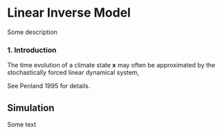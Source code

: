 # Linear Inverse Model

Some description

### 1. Introduction

The time evolution of a climate state $\mathbf{x}$ may often be approximated by the stochastically forced linear dynamical system,

See Penland 1995 for details.

## Simulation

Some text